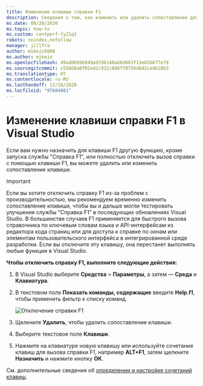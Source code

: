 ```yaml
---
title: Изменение клавиши справки F1
description: Сведения о том, как изменить или удалить сопоставление для клавиши F1
ms.date: 08/20/2020
ms.topic: how-to
ms.custom: contperf-fy21q1
robots: noindex,nofollow
manager: jillfra
author: mikejo5000
ms.author: mikejo
ms.openlocfilehash: d9add6996949a97d6140ab6d063f13e02b677e79
ms.sourcegitcommit: c558d8a0f02ed2c932c8d6f70756d8d2cedb10b3
ms.translationtype: HT
ms.contentlocale: ru-RU
ms.lasthandoff: 12/18/2020
ms.locfileid: "97684081"
---
```

# <a name="change-the-f1-help-key-in-visual-studio"></a>Изменение клавиши справки F1 в Visual Studio

Если вам нужно назначить для клавиши F1 другую функцию, кроме запуска службы "Справка F1", или полностью отключить вызов справки с помощью клавиши F1, вы можете удалить или изменить сопоставление клавиши.

> [!IMPORTANT]
> Если вы хотите отключить справку F1 из-за проблем с производительностью, мы рекомендуем временно изменить сопоставление клавиши, чтобы вы и дальше могли тестировать улучшения службы "Справка F1" в последующих обновлениях Visual Studio. В большинстве случаев F1 применяется для быстрого вызова справочника по ключевым словам языка и API-интерфейсам из редактора кода страниц или для доступа к справке по окнам или элементам пользовательского интерфейса в интегрированной среде разработки. Если вы отключите эту клавишу, она перестанет выполнять любые функции в Visual Studio.

**Чтобы отключить справку F1, выполните следующие действия:**

1. В Visual Studio выберите **Средства** > **Параметры**, а затем — **Среда** и **Клавиатура**.

1. В текстовом поле **Показать команды, содержащие** введите **Help.f1**, чтобы применить фильтр к списку команд.

   ![Отключение справки F1](../not-in-toc/media/disable-f1-help-key.png)

1. Щелкните **Удалить**, чтобы удалить сопоставление клавиши.

1. Выберите текстовое поле **Клавиши**.

1. Нажмите на клавиатуре новую клавишу или используйте сочетание клавиш для вызова справки F1, например **ALT+F1**, затем щелкните **Назначить** и нажмите кнопку **ОК**.

См. дополнительные сведения об [определении и настройке сочетаний клавиш](../../ide/identifying-and-customizing-keyboard-shortcuts-in-visual-studio.md).
